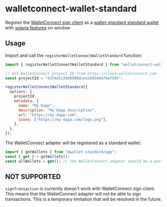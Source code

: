 # walletconnect-wallet-standard

Register the [WalletConnect sign client](https://github.com/WalletConnect/walletconnect-monorepo/tree/v2.0/packages/sign-client) as a [wallet-standard standard wallet](https://github.com/wallet-standard/wallet-standard) with [solana features](https://github.com/solana-labs/wallet-standard/tree/master/packages/core/features) on window

## Usage

Import and call the `registerWalletConnectWalletStandard` function:

```js
import { registerWalletConnectWalletStandard } from "walletconnect-wallet-standard";

// Get WalletConnect project ID from https://cloud.walletconnect.com
const projectId = "4374d1c29d9988dcea189594474af595";

registerWalletConnectWalletStandard({
  options: {
    projectId,
    metadata: {
      name: "My Dapp",
      description: "My Dapp description",
      url: "https://my-dapp.com",
      icons: ["https://my-dapp.com/logo.png"],
    },
  },
});
```

The WalletConnect adapter will be registered as a standard wallet:

```js
import { getWallets } from "@wallet-standard/app";
const { get } = getWallets();
const allWallets = get(); // the WalletConnect adapter should be a part of `allWallets`
```

## NOT SUPPORTED

`signTransaction` is currently doesn't work with WalletConnect sign client. This means that the WalletConnect adapter will not be able to sign transactions. This is a temporary limitation that will be resolved in the future.
